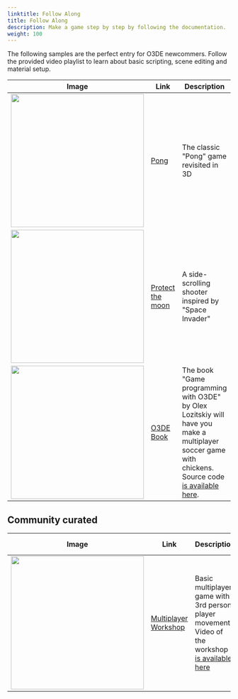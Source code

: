 ```yaml
---
linktitle: Follow Along
title: Follow Along
description: Make a game step by step by following the documentation.
weight: 100
---
```


The following samples are the perfect entry for O3DE newcommers. Follow the provided video playlist to learn about basic scripting, scene editing and material setup.

| Image | Link | Description |
| - | - | - |
| <img src="/images/learning-guide/samples/follow-along/pong.png" width="300px" /> | [Pong](pong) | The classic "Pong" game revisited in 3D |
| <img src="/images/learning-guide/samples/follow-along/protect-the-moon.png" width="300px" />  | [Protect the moon](protect-the-moon) | A side-scrolling shooter inspired by "Space Invader" |
| <img src="/images/learning-guide/samples/follow-along/o3de-book.png" width="300px" />  | [O3DE Book](https://o3debook.com/) | The book "Game programming with O3DE" by Olex Lozitskiy will have you make a multiplayer soccer game with chickens. Source code [is available here](https://github.com/SelfishOlex/O3DEBookCode2111). |

## Community curated

| Image | Link | Description | Last Updated |
| - | - | - | - |
| <img src="/images/learning-guide/samples/follow-along/multiplayer-workshop.png" width="300px" /> | [Multiplayer Workshop](https://github.com/AMZN-Gene/o3dcon-2022-multiplayer-workshop) | Basic multiplayer game with 3rd person player movement. Video of the workshop [is available here](https://www.youtube.com/watch?v=4f4olmUo44k&list=PLCQwFpnHSZQjDIkT9EqCNDWepsh8sTGMm) | N/A |
